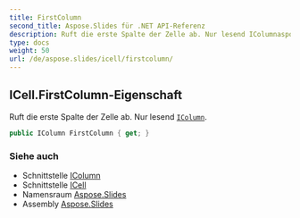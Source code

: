 ```yaml
---
title: FirstColumn
second_title: Aspose.Slides für .NET API-Referenz
description: Ruft die erste Spalte der Zelle ab. Nur lesend IColumnaspose.slides/icolumn.
type: docs
weight: 50
url: /de/aspose.slides/icell/firstcolumn/
---
```


## ICell.FirstColumn-Eigenschaft

Ruft die erste Spalte der Zelle ab. Nur lesend [`IColumn`](../../icolumn).

```csharp
public IColumn FirstColumn { get; }
```

### Siehe auch

* Schnittstelle [IColumn](../../icolumn)
* Schnittstelle [ICell](../../icell)
* Namensraum [Aspose.Slides](../../icell)
* Assembly [Aspose.Slides](../../../)

<!-- DO NOT EDIT: generiert von xmldocmd für Aspose.Slides.dll -->